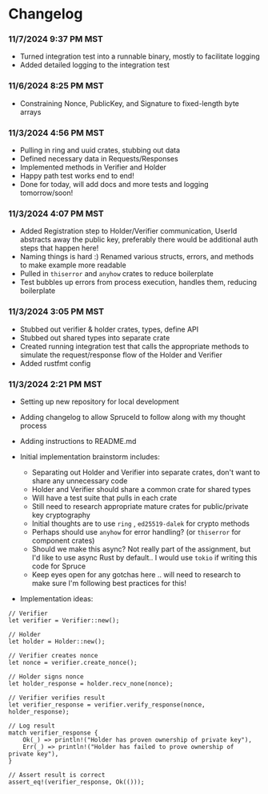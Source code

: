 # Changelog

### 11/7/2024 9:37 PM MST
- Turned integration test into a runnable binary, mostly to facilitate logging
- Added detailed logging to the integration test

### 11/6/2024 8:25 PM MST
- Constraining Nonce, PublicKey, and Signature to fixed-length byte arrays

### 11/3/2024 4:56 PM MST
- Pulling in ring and uuid crates, stubbing out data
- Defined necessary data in Requests/Responses
- Implemented methods in Verifier and Holder
- Happy path test works end to end!
- Done for today, will add docs and more tests and logging tomorrow/soon!

### 11/3/2024 4:07 PM MST
- Added Registration step to Holder/Verifier communication, UserId abstracts away the public key, preferably there would be additional auth steps that happen here!
- Naming things is hard :) Renamed various structs, errors, and methods to make example more readable
- Pulled in `thiserror` and `anyhow` crates to reduce boilerplate
- Test bubbles up errors from process execution, handles them, reducing boilerplate

### 11/3/2024 3:05 PM MST
- Stubbed out verifier & holder crates, types, define API
- Stubbed out shared types into separate crate
- Created running integration test that calls the appropriate methods to simulate the request/response flow of the Holder and Verifier
- Added rustfmt config

### 11/3/2024 2:21 PM MST
- Setting up new repository for local development
- Adding changelog to allow SpruceId to follow along with my thought process
- Adding instructions to README.md
- Initial implementation brainstorm includes:
  - Separating out Holder and Verifier into separate crates, don't want to share any unnecessary code
  - Holder and Verifier should share a common crate for shared types
  - Will have a test suite that pulls in each crate
  - Still need to research appropriate mature crates for public/private key cryptography
  - Initial thoughts are to use `ring` , `ed25519-dalek` for crypto methods
  - Perhaps should use `anyhow` for error handling? (or `thiserror` for component crates)
  - Should we make this async? Not really part of the assignment, but I'd like to use async Rust by default.. I would use `tokio` if writing this code for Spruce
  - Keep eyes open for any gotchas here .. will need to research to make sure I'm following best practices for this!

- Implementation ideas:
```
// Verifier
let verifier = Verifier::new();

// Holder
let holder = Holder::new();

// Verifier creates nonce
let nonce = verifier.create_nonce();

// Holder signs nonce
let holder_response = holder.recv_none(nonce);

// Verifier verifies result
let verifier_response = verifier.verify_response(nonce, holder_response);

// Log result
match verifier_response {
    Ok(_) => println!("Holder has proven ownership of private key"),
    Err(_) => println!("Holder has failed to prove ownership of private key"),
}

// Assert result is correct
assert_eq!(verifier_response, Ok(()));
```